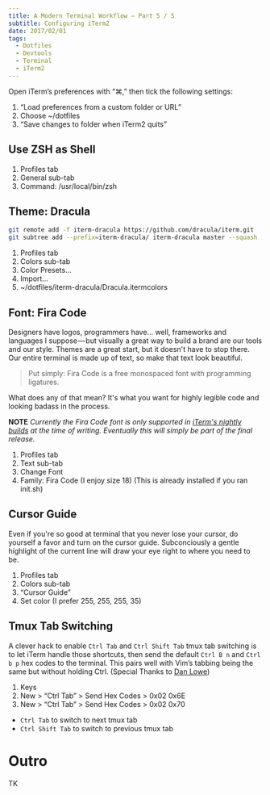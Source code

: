 ```yaml
---
title: A Modern Terminal Workflow — Part 5 / 5
subtitle: Configuring iTerm2
date: 2017/02/01
tags:
  - Dotfiles
  - Devtools
  - Terminal
  - iTerm2
---
```


Open iTerm’s preferences with “⌘,” then tick the following settings:

1. “Load preferences from a custom folder or URL”
2. Choose ~/dotfiles
3. “Save changes to folder when iTerm2 quits”

## Use ZSH as Shell

1. Profiles tab
2. General sub-tab
3. Command: /usr/local/bin/zsh

## Theme: Dracula

``` bash Terminal
git remote add -f iterm-dracula https://github.com/dracula/iterm.git
git subtree add --prefix=iterm-dracula/ iterm-dracula master --squash
```

1. Profiles tab
2. Colors sub-tab
3. Color Presets…
4. Import…
5. ~/dotfiles/iterm-dracula/Dracula.itermcolors

## Font: Fira Code

Designers have logos, programmers have... well, frameworks and languages I suppose — but visually a great way to build a brand are our tools and our style. Themes are a great start, but it doesn't have to stop there. Our entire terminal is made up of text, so make that text look beautiful.

> Put simply: Fira Code is a free monospaced font with programming ligatures.

What does any of that mean? It's what you want for highly legible code and looking badass in the process.

**NOTE** _Currently the Fira Code font is only supported in [iTerm's nightly builds](https://www.iterm2.com/downloads/nightly/#/section/home) at the time of writing. Eventually this will simply be part of the final release._

1. Profiles tab
2. Text sub-tab
3. Change Font
4. Family: Fira Code (I enjoy size 18) (This is already installed if you ran init.sh)

## Cursor Guide

Even if you're so good at terminal that you never lose your cursor, do yourself a favor and turn on the cursor guide. Subconciously a gentle highlight of the current line will draw your eye right to where you need to be.

1. Profiles tab
2. Colors sub-tab
3. “Cursor Guide”
4. Set color (I prefer 255, 255, 255, 35)

## Tmux Tab Switching

A clever hack to enable `Ctrl Tab` and `Ctrl Shift Tab` tmux tab switching is to let iTerm handle those shortcuts, then send the default `Ctrl B n` and `Ctrl b p` hex codes to the terminal. This pairs well with Vim’s tabbing being the same but without holding Ctrl. (Special Thanks to [Dan Lowe](http://tangledhelix.com/blog/2012/04/28/iterm2-keymaps-for-tmux/))

1. Keys
2. New > “Ctrl Tab” > Send Hex Codes > 0x02 0x6E
3. New > “Ctrl Tab” > Send Hex Codes > 0x02 0x70

* `Ctrl Tab` to switch to next tmux tab
* `Ctrl Shift Tab` to switch to previous tmux tab

# Outro

TK
